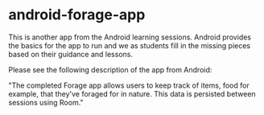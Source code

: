 # android-forage-app

This is another app from the Android learning sessions. Android provides the basics for the app to run and we as students fill in the missing pieces based on their guidance and lessons. 

Please see the following description of the app from Android:

"The completed Forage app allows users to keep track of items, food for example, that they've foraged for in nature. This data is persisted between sessions using Room."
